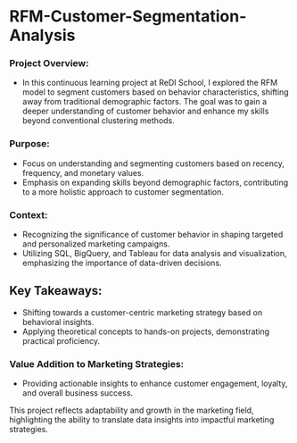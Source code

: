 # RFM-Customer-Segmentation-Analysis

### Project Overview:
- In this continuous learning project at ReDI School, I explored the RFM model to segment customers based on behavior characteristics, shifting away from traditional demographic factors. The goal was to gain a deeper understanding of customer behavior and enhance my skills beyond conventional clustering methods. 

### Purpose:
- Focus on understanding and segmenting customers based on recency, frequency, and monetary values.
- Emphasis on expanding skills beyond demographic factors, contributing to a more holistic approach to customer segmentation.


### Context:
- Recognizing the significance of customer behavior in shaping targeted and personalized marketing campaigns.
- Utilizing SQL, BigQuery, and Tableau for data analysis and visualization, emphasizing the importance of data-driven decisions.


## Key Takeaways:
- Shifting towards a customer-centric marketing strategy based on behavioral insights.
- Applying theoretical concepts to hands-on projects, demonstrating practical proficiency.
  
### Value Addition to Marketing Strategies: 
- Providing actionable insights to enhance customer engagement, loyalty, and overall business success.


This project reflects adaptability and growth in the marketing field, highlighting the ability to translate data insights into impactful marketing strategies.

